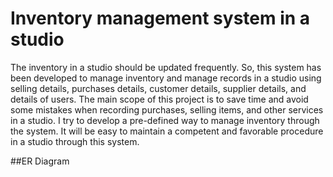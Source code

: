 # Inventory management system in a studio

The inventory in a studio should be updated frequently. So, this system has been developed to manage inventory and manage records in a studio using selling details, purchases details, customer details, supplier details, and details of users.
The main scope of this project is to save time and avoid some mistakes when recording purchases, selling items, and other services in a studio. I try to develop a pre-defined way to manage inventory through the system. It will be easy to maintain a competent and favorable procedure in a studio through this system.

##ER Diagram
